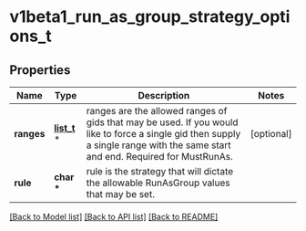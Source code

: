 # v1beta1_run_as_group_strategy_options_t

## Properties
Name | Type | Description | Notes
------------ | ------------- | ------------- | -------------
**ranges** | [**list_t**](v1beta1_id_range.md) \* | ranges are the allowed ranges of gids that may be used. If you would like to force a single gid then supply a single range with the same start and end. Required for MustRunAs. | [optional] 
**rule** | **char \*** | rule is the strategy that will dictate the allowable RunAsGroup values that may be set. | 

[[Back to Model list]](../README.md#documentation-for-models) [[Back to API list]](../README.md#documentation-for-api-endpoints) [[Back to README]](../README.md)


